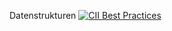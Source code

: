 Datenstrukturen
[![CII Best Practices](https://bestpractices.coreinfrastructure.org/projects/1619/badge)](https://bestpractices.coreinfrastructure.org/projects/1619)
